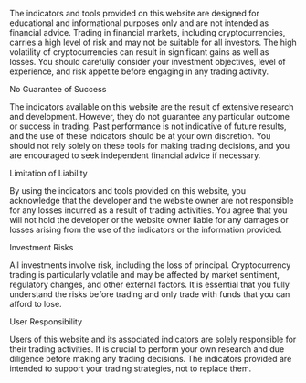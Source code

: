 The indicators and tools provided on this website are designed for educational and informational purposes only and are not intended as financial advice. Trading in financial markets, including cryptocurrencies, carries a high level of risk and may not be suitable for all investors. The high volatility of cryptocurrencies can result in significant gains as well as losses. You should carefully consider your investment objectives, level of experience, and risk appetite before engaging in any trading activity.

No Guarantee of Success

The indicators available on this website are the result of extensive research and development. However, they do not guarantee any particular outcome or success in trading. Past performance is not indicative of future results, and the use of these indicators should be at your own discretion. You should not rely solely on these tools for making trading decisions, and you are encouraged to seek independent financial advice if necessary.

Limitation of Liability

By using the indicators and tools provided on this website, you acknowledge that the developer and the website owner are not responsible for any losses incurred as a result of trading activities. You agree that you will not hold the developer or the website owner liable for any damages or losses arising from the use of the indicators or the information provided.

Investment Risks

All investments involve risk, including the loss of principal. Cryptocurrency trading is particularly volatile and may be affected by market sentiment, regulatory changes, and other external factors. It is essential that you fully understand the risks before trading and only trade with funds that you can afford to lose.

User Responsibility

Users of this website and its associated indicators are solely responsible for their trading activities. It is crucial to perform your own research and due diligence before making any trading decisions. The indicators provided are intended to support your trading strategies, not to replace them.

